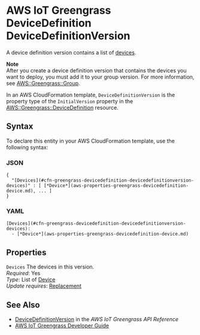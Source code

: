 # AWS IoT Greengrass DeviceDefinition DeviceDefinitionVersion<a name="aws-properties-greengrass-devicedefinition-devicedefinitionversion"></a>

<a name="aws-properties-greengrass-devicedefinition-devicedefinitionversion-description"></a> A device definition version contains a list of [devices](aws-properties-greengrass-devicedefinition-device.md)\.

**Note**  
After you create a device definition version that contains the devices you want to deploy, you must add it to your group version\. For more information, see [AWS::Greengrass::Group](aws-resource-greengrass-group.md)\.

<a name="aws-properties-greengrass-devicedefinition-devicedefinitionversion-inheritance"></a> In an AWS CloudFormation template, `DeviceDefinitionVersion` is the property type of the `InitialVersion` property in the [AWS::Greengrass::DeviceDefinition](aws-resource-greengrass-devicedefinition.md) resource\.

## Syntax<a name="aws-properties-greengrass-devicedefinition-devicedefinitionversion-syntax"></a>

To declare this entity in your AWS CloudFormation template, use the following syntax:

### JSON<a name="aws-properties-greengrass-devicedefinition-devicedefinitionversion-syntax.json"></a>

```
{
  "[Devices](#cfn-greengrass-devicedefinition-devicedefinitionversion-devices)" : [ [*Device*](aws-properties-greengrass-devicedefinition-device.md), ... ]
}
```

### YAML<a name="aws-properties-greengrass-devicedefinition-devicedefinitionversion-syntax.yaml"></a>

```
[Devices](#cfn-greengrass-devicedefinition-devicedefinitionversion-devices): 
  - [*Device*](aws-properties-greengrass-devicedefinition-device.md)
```

## Properties<a name="aws-properties-greengrass-devicedefinition-devicedefinitionversion-properties"></a>

`Devices`  <a name="cfn-greengrass-devicedefinition-devicedefinitionversion-devices"></a>
The devices in this version\.  
 *Required*: Yes  
 *Type*: List of [Device](aws-properties-greengrass-devicedefinition-device.md)  
 *Update requires*: [Replacement](using-cfn-updating-stacks-update-behaviors.md#update-replacement) 

## See Also<a name="aws-properties-greengrass-devicedefinition-devicedefinitionversion-seealso"></a>
+ [DeviceDefinitionVersion](https://docs.aws.amazon.com/greengrass/latest/apireference/definitions-devicedefinitionversion.html) in the *AWS IoT Greengrass API Reference*
+ [AWS IoT Greengrass Developer Guide](https://docs.aws.amazon.com/greengrass/latest/developerguide/)